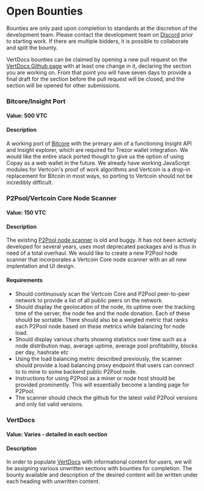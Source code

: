 # Open Bounties

Bounties are only paid upon completion to standards at the discretion of the 
development team. Please contact the development team on 
[Discord](https://discord.gg/SUy9Hsr) prior to starting work. If there are 
multiple bidders, it is possible to collaborate and split the bounty.

VertDocs bounties can be claimed by opening a new pull request on the 
[VertDocs Github page](https://github.com/Bryangoodson/VertDocs) with at least
one change in it, declaring the section you are working on. From that point you
will have seven days to provide a final draft for the section before the pull
request will be closed, and the section will be opened for other submissions.

### Bitcore/Insight Port

#### Value: 500 VTC
#### Description

A working port of [Bitcore](https://github.com/bitpay/bitcore) with the primary
aim of a functioning Insight API and Insight explorer, which are required for
Trezor wallet integration. We would like the entire stack ported though to give
us the option of using Copay as a web wallet in the future. We already have
working JavaScript modules for Vertcoin's proof of work algorithms and Vertcoin
is a drop-in replacement for Bitcoin in most ways, so porting to Vertcoin should
not be incredibly difficult. 

### P2Pool/Vertcoin Core Node Scanner

#### Value: 150 VTC
#### Description

The existing [P2Pool node scanner](https://github.com/vertcoin/p2pool-scanner) 
is old and buggy. It has not been actively developed for several years, uses 
most deprecated packages and is thus in need of a total overhaul. We would like
to create a new P2Pool node scanner that incorporates a Vertcoin Core node 
scanner with an all new implentation and UI design. 

#### Requirements

* Should continuously scan the Vertcoin Core and P2Pool peer-to-peer network to
provide a list of all public peers on the network. 
* Should display the geolocation of the node, its uptime over the tracking time
of the server, the node fee and the node donation. Each of these should be
sortable. There should also be a weigted metric that ranks each P2Pool node 
based on these metrics while balancing for node load.
* Should display various charts showing statistics over time such as a node 
distribution map, average uptime, average pool profitability, blocks per day,
hashrate etc
* Using the load balancing metric described previously, the scanner should
provide a load balancing proxy endpoint that users can connect to to mine to
some backend public P2Pool node.
* Instructions for using P2Pool as a miner or node host should be
provided prominently. This will essentially become a landing page for P2Pool.
* The scanner should check the github for the latest valid P2Pool versions and
only list valid versions.

### VertDocs

#### Value: Varies - detailed in each section
#### Description

In order to populate [VertDocs](https://docs.vertcoin.org) with informational 
content for users, we will be assigning various unwritten sections with bounties
for completion. The bounty available and description of the desired content will
be written under each heading with unwritten content. 
